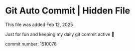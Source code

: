 # Git Auto Commit | Hidden File

This file was added Feb 12, 2025

Just for fun and keeping my daily git commit active 🤪

commit number: 1510078
